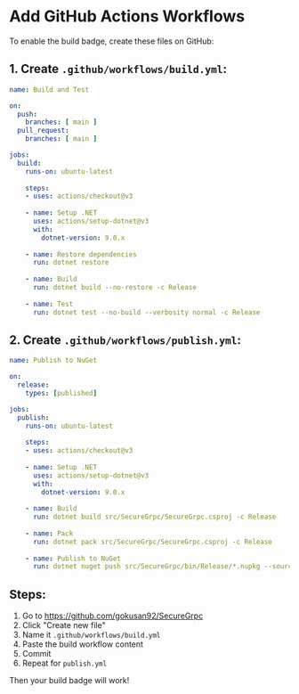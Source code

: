# Add GitHub Actions Workflows

To enable the build badge, create these files on GitHub:

## 1. Create `.github/workflows/build.yml`:

```yaml
name: Build and Test

on:
  push:
    branches: [ main ]
  pull_request:
    branches: [ main ]

jobs:
  build:
    runs-on: ubuntu-latest
    
    steps:
    - uses: actions/checkout@v3
    
    - name: Setup .NET
      uses: actions/setup-dotnet@v3
      with:
        dotnet-version: 9.0.x
        
    - name: Restore dependencies
      run: dotnet restore
      
    - name: Build
      run: dotnet build --no-restore -c Release
      
    - name: Test
      run: dotnet test --no-build --verbosity normal -c Release
```

## 2. Create `.github/workflows/publish.yml`:

```yaml
name: Publish to NuGet

on:
  release:
    types: [published]

jobs:
  publish:
    runs-on: ubuntu-latest
    
    steps:
    - uses: actions/checkout@v3
    
    - name: Setup .NET
      uses: actions/setup-dotnet@v3
      with:
        dotnet-version: 9.0.x
        
    - name: Build
      run: dotnet build src/SecureGrpc/SecureGrpc.csproj -c Release
      
    - name: Pack
      run: dotnet pack src/SecureGrpc/SecureGrpc.csproj -c Release
      
    - name: Publish to NuGet
      run: dotnet nuget push src/SecureGrpc/bin/Release/*.nupkg --source https://api.nuget.org/v3/index.json --api-key ${{secrets.NUGET_API_KEY}} --skip-duplicate
```

## Steps:
1. Go to https://github.com/gokusan92/SecureGrpc
2. Click "Create new file"
3. Name it `.github/workflows/build.yml`
4. Paste the build workflow content
5. Commit
6. Repeat for `publish.yml`

Then your build badge will work!